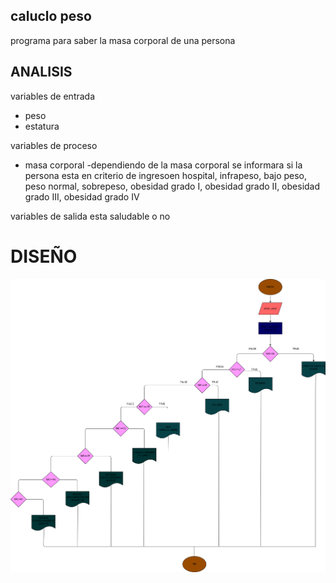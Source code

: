 ## caluclo peso
programa para saber la masa corporal de una persona
## ANALISIS
variables de entrada
- peso
- estatura

variables de proceso
- masa corporal
-dependiendo de la masa corporal se informara si la persona esta en criterio de ingresoen hospital, infrapeso, bajo peso, peso normal, sobrepeso, obesidad grado I, obesidad grado II, obesidad grado III, obesidad grado IV

variables de salida
esta saludable o no

# DISEÑO
![Diagrama de flujo](diagrama.png "diagrama de flujo")

